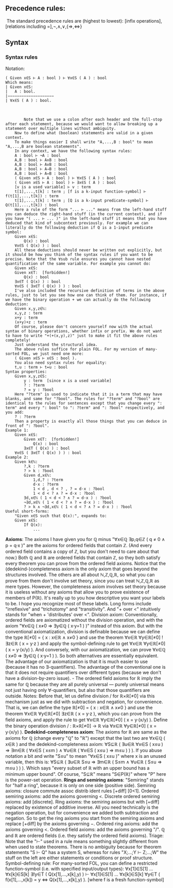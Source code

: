 ## Precedence rules:
​	The standard precedence rules are (highest to lowest): [infix operations],[relations including =],¬,∧,∨,{⇒,⇔}
​	
## Syntax
### Syntax rules

Notation:

```
( Given x∈S ⊢ A : bool ) ⊢ ∀x∈S ( A ) : bool
Which means:
| Given x∈S:
|   A : bool.
|−−−−−−−−−−−−−−−−−−−−
| ∀x∈S ( A ) : bool.
```

​			

			Note that we use a colon after each header and the full-stop after each statement, because we would want to allow breaking up a statement over multiple lines without ambiguity.
		Now to define what (boolean) statements are valid in a given context.
		To make things easier I shall write "A,...,B : bool" to mean "A,...,B are boolean statements".
		In any context, we have the following syntax rules:
		A : bool ⊢ ¬A : bool 
		A,B : bool ⊢ A∧B : bool 
		A,B : bool ⊢ A∨B : bool 
		A,B : bool ⊢ A⇒B : bool 
		A,B : bool ⊢ A⇔B : bool
		( Given x∈S ⊢ A : bool ) ⊢ ∀x∈S ( A ) : bool 
		( Given x∈S ⊢ A : bool ) ⊢ ∃x∈S ( A ) : bool
		[v is a used variable] ⊢ v : term 
		t[1],...,t[k] : term ; [f is a k-input function-symbol] ⊢ f(t[1],...,t[k]) : term 
		t[1],...,t[k] : term ; [Q is a k-input predicate-symbol] ⊢ Q(t[1],...,t[k]) : bool
		Here a rule of the form "... ⊢ ..." means from the left-hand stuff you can deduce the right-hand stuff (in the current context), and if you have "( ... ⊢ ... )" in the left-hand stuff it means that you have deduced that kind of subcontext previously. For example we can literally do the following deduction if Q is a 1-input predicate symbol:
		Given x∈S:
			Q(x) : bool
		∀x∈S ( Q(x) ) : bool
		All these deductions should never be written out explicitly, but it should be how you think of the syntax rules if you want to be precise. Note that the ∀sub rule ensures you cannot have nested quantification of the same variable. For example you cannot do:
		Given x∈S:
		Given x∈T:  [forbidden!]
			Q(x) : bool
		∃x∈T ( Q(x) ) : bool
		∀x∈S ( ∃x∈T ( Q(x) ) ) : bool
		I've also included the recursive definition of terms in the above rules, just to let you see how one can think of them. For instance, if we have the binary operation + we can actually do the following deduction:
		Given x,y,z∈ℕ:
		x,y,z : term
		x+y : term
		(x+y)+z : term
		Of course, please don't concern yourself now with the actual syntax of binary operations, whether infix or prefix. We do not want to have to write "+(+(x,y),z)" just to make it fit the above rules completely!
		Just understand the structural idea.
		The above rules suffice for plain FOL. For my version of many-sorted FOL, we just need one more:
		( Given x∈S ⊢ x∈S : bool ).
		You also need syntax rules for equality:
		t,u : term ⊢ t=u : bool
	Syntax properties:
		Given x,y,z∈S:
			y : term  [since x is a used variable]
			? : ?term
			? = y : ?bool
		Here "?term" is used to indicate that it is a term that may have blanks, and same for "?bool". The rules for "?term" and "?bool" are identical to the rules for sentences except that you change every ": term" and every ": bool" to ": ?term" and ": ?bool" respectively, and you add:
		? : ?term
		Then a property is exactly all those things that you can deduce in front of ": ?bool".
	Example 1:
		Given x∈S:
			Given x∈T:  [forbidden!]
				Q(x) : bool
			∃x∈T ( Q(x) ) : bool
		∀x∈S ( ∃x∈T ( Q(x) ) ) : bool
	Example 2:
		Given k∈ℕ:
			?,k : ?term
			? > k : ?bool
			Given d,x∈ℕ:
				1,d,? : ?term
				d·x : ?term
				1 < d , d < ? , ? = d·x : ?bool
				1 < d < ? ∧ ? = d·x : ?bool
			∃d,x∈ℕ ( 1 < d < ? ∧ ? = d·x ) : ?bool
			¬∃d,x∈ℕ ( 1 < d < ? ∧ ? = d·x ) : ?bool
			? > k ∧ ¬∃d,x∈ℕ ( 1 < d < ? ∧ ? = d·x ) : ?bool
	Useful short-forms:
		"Given x∈S such that Q(x):", expands to:
		Given x∈S:
			If Q(x):
				...
**Axioms**:
	The axioms I have given you for ℚ minus "∀x∈ℚ ∃p,q∈ℤ ( q ≠ 0 ∧ p = q·x )" are the axioms for ordered fields that contain ℤ. (And every ordered field contains a copy of ℤ, but you don't need to care about that now.) Both ℚ and ℝ are ordered fields that contain ℤ, so they both satisfy every theorem you can prove from the ordered field axioms.
	Notice that the (dedekind-)completeness axiom is the only axiom that goes beyond the structures involved. The others are all about ℕ,ℤ,ℚ,ℝ, so what you can prove from them don't involve set theory, since you can treat ℕ,ℤ,ℚ,ℝ as mere types. However, the completeness axiom involves set theory because it is useless without any axioms that allow you to prove existence of members of P(ℝ).
	It's really up to you how descriptive you want your labels to be. I hope you recognize most of these labels. Long forms include "irreflexive" and "trichotomy" and "transitivity". And "+ over <" intuitively stands for "when + 'distributes' over <".
	Division axiom:
		Conventionally, ordered fields are axiomatized without the division operation, and with the axiom "∀x∈ℚ ( x≠0 ⇒ ∃y∈ℚ ( x·y=1 ) )" instead of this axiom. But with the conventional axiomatization, division is definable because we can define the type ℝ[≠0] = { x : x∈ℝ ∧ x≠0 } and use the theorem ∀x∈ℝ ∀y∈ℝ[≠0] !∃z∈ℝ ( x = y·z ) and apply the symbol-defining rule to get ∀x∈ℝ ∀y∈ℝ[≠0] ( x = y·(x/y) ).
		And conversely, with our axiomatization, we can prove ∀x∈ℚ ( x≠0 ⇒ ∃y∈ℚ ( x·y=1 ) ). So both alternatives are essentially equivalent. The advantage of our axiomatization is that it is much easier to use (because it has no ∃-quantifiers). The advantage of the conventional one is that it does not require quantifiers over different types (because we don't have a division-by-zero issue).
	- The ordered field axioms for ℝ imply the same for ℚ because they are all purely universal — purely universal means not just having only ∀-quantifiers, but also that those quantifiers are outside.
		Notes:
			Before that, let us define division / for ℝ×ℝ[≠0] via this mechanism just as we did with subtraction and negation, for convenience. That is, we can define the type ℝ[≠0] = { x : x∈ℝ ∧ x≠0 } and use the theorem ∀x∈ℝ ∀y∈ℝ[≠0] ∃z∈ℝ ( x = y·z ), which you can prove from the field axioms, and apply the rule to get ∀x∈ℝ ∀y∈ℝ[≠0] ( x = y·(x/y) ).
			Define the binary operation division / :  ℝ×ℝ[≠0] → ℝ via ∀x∈ℝ ∀y∈ℝ[≠0] ( x = y·(x/y) ).
**Dedekind-completeness axiom**:
	The axioms for ℝ are same as the axioms for ℚ (change every "ℚ" to "ℝ") except that the last two are ∀x∈ℚ ( x∈ℝ ) and the dedekind-completeness axiom: 
	∀S⊆ℝ ( ∃u∈ℝ ∀x∈S ( x≤u ) ⇒ ∃m∈ℝ ( ∀x∈S ( x≤m ) ∧ ∀u∈ℝ ( ∀x∈S ( x≤u ) ⇒ m≤u ) ) ). 
	If you abuse notation a bit and write "S≤u" to mean "∀x∈S ( x≤u )" where x is an unused variable, then this is: 
	∀S⊆ℝ ( ∃u∈ℝ S≤u ⇒ ∃m∈ℝ ( S≤m ∧ ∀u∈ℝ ( S≤u ⇒ m≤u ) ) ). 
	Which says "every subset of ℝ with an upper bound has a minimum upper bound". 
	Of course, "S⊆ℝ" means "S∈P(ℝ)" where "P" here is the power-set operation.
**Rings and semiring axioms**:
	"Semiring" stands for "half a ring", because it is only on one side (positive side).
	Semiring axioms:
		closure
		commute
		assoc
		distrib
		ident rules
		[+diff]
		[0<1]. 
	Ordered semiring axioms:
		add the axioms governing <. 
	Discrete ordered semiring axioms:
		add [discrete].
	Ring axioms:
		the semiring axioms but with [+diff] replaced by existence of additive inverse. All you need technically is the negation operation, but for convenience we added both subtraction and negation. So to get the ring axioms you start from the semiring axioms and replace [+diff] by the axioms governing −. 
	Ordered ring axioms:
		add the axioms governing <. 
	Ordered field axioms:
		add the axioms governing "/".
	ℚ and ℝ are ordered fields (i.e. they satisfy the ordered field axioms).
Triage:
	Note that the "⊢" used in a rule means something slightly different from when used to state theorems.
	There is no ambiguity because for theorem statements "S ⊢ Q" has a system S, whereas for rules "X;...;Y ⊢ Z;...;W" the stuff on the left are either statements or conditions or proof structure.
	Symbol-defining rule:
		For many-sorted FOL, you can define a restricted function-symbol (i.e. with specified input/output types):
			∀x[1]∈S[1] ... ∀x[k]∈S[k] ∃!y∈T ( Q(x[1],...,x[k],y) ) ⊢ ∀x[1]∈S[1] ... ∀x[k]∈S[k] ∀y∈T ( f(x[1],...,x[k]) = y ⇔ Q(x[1],...,x[k],y) ). [where f is a fresh function-symbol]